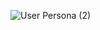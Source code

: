 ![User Persona (2)](https://user-images.githubusercontent.com/73800301/145608797-9c742840-41ac-4f42-8ffb-91187848f72b.jpg)

